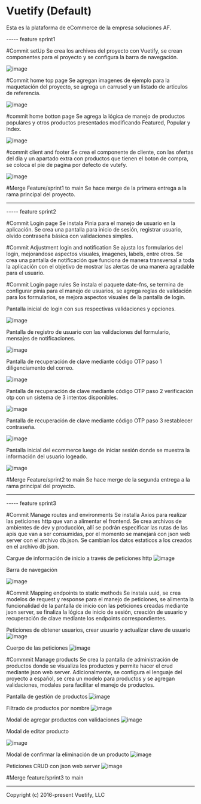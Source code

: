 # Vuetify (Default)

Esta es la plataforma de eCommerce de la empresa soluciones AF.

----- feature sprint1

#Commit setUp
Se crea los archivos del proyecto con Vuetify, se crean componentes para el proyecto y se configura la barra de navegación.

![image](https://github.com/user-attachments/assets/2a564f46-8c9c-48ff-ab26-48fde738fa12)

#Commit home top page
Se agregan imagenes de ejemplo para la maquetación del proyecto, se agrega un carrusel y un listado de articulos de referencia.

![image](https://github.com/user-attachments/assets/ff4e2a62-7b6e-4b1e-b8a3-91a703e95f9b)

#commit home botton page
Se agrega la lógica de manejo de productos populares y otros productos presentados modificando Featured, Popular y Index.

![image](https://github.com/user-attachments/assets/61609c4b-5d61-4698-83c7-5db9f960d8ca)

#commit client and footer
Se crea el componente de cliente, con las ofertas del dia y un apartado extra con productos que tienen el boton de compra, 
se coloca el pie de pagina por defecto de vutefy.

![image](https://github.com/user-attachments/assets/60b8cfc5-1291-4ea0-a732-ab1a08249130)

#Merge Feature/sprint1 to main
Se hace merge de la primera entrega a la rama principal del proyecto.

-----

----- feature sprint2 

#Commit Login page 
Se instala Pinia para el manejo de usuario en la aplicación. Se crea una pantalla para inicio de sesión, registrar usuario, 
olvido contraseña básica con validaciones simples.

#Commit Adjustment login and notification
Se ajusta los formularios del login, mejorandose aspectos visuales, imagenes, labels, entre otros. Se crea una pantalla de notificación
que funciona de manera transversal a toda la aplicación con el objetivo de mostrar las alertas de una manera agradable para el usuario.

#Commit Login page rules
Se instala el paquete date-fns, se termina de configurar pinia para el manejo de usuarios, se agrega reglas de validación para los
formularios, se mejora aspectos visuales de la pantalla de login. 

Pantalla inicial de login con sus respectivas validaciones y opciones.

![image](https://github.com/user-attachments/assets/24394bb3-4a9f-4704-83b1-4cc66e5fe10c)

Pantalla de registro de usuario con las validaciones del formulario, mensajes de notificaciones.

![image](https://github.com/user-attachments/assets/64f9d7bc-0f11-4e33-94d4-634e792480fb)

Pantalla de recuperación de clave mediante código OTP paso 1 diligenciamento del correo.

![image](https://github.com/user-attachments/assets/533fcb5f-a9b6-47f6-9aed-9354967faea5)

Pantalla de recuperación de clave mediante código OTP paso 2 verificación otp con un sistema de 3 intentos disponibles.

![image](https://github.com/user-attachments/assets/cf48dd56-b541-4e29-938c-12b0e7784769)

Pantalla de recuperación de clave mediante código OTP paso 3 restablecer contraseña.

![image](https://github.com/user-attachments/assets/26e03e48-ffcb-4a52-af5f-553edcf2b550)

Pantalla inicial del ecommerce luego de iniciar sesión donde se muestra la información del usuario logeado.

![image](https://github.com/user-attachments/assets/460facae-e19c-404f-9382-6794d1cb5cc7)

#Merge Feature/sprint2 to main
Se hace merge de la segunda entrega a la rama principal del proyecto.

-----

----- feature sprint3

#Commit Manage routes and environments
Se installa Axios para realizar las peticiones http que van a alimentar el frontend. Se crea archivos de ambientes de dev y producción, 
allí se podrán especificar las rutas de las apis que van a ser consumidas, por el momento se manejará con json web server con el archivo
db.json. Se cambian los datos estaticos a los creados en el archivo db json.

Cargue de información de inicio a través de peticiones http
![image](https://github.com/user-attachments/assets/9861f8e4-8aee-4699-b7ef-e0952389f15f)

Barra de navegación

![image](https://github.com/user-attachments/assets/96a92808-16e8-4b2a-a19b-37940fe8a89b)

#Commit Mapping endpoints to static methods
Se instala uuid, se crea modelos de request y response para el manejo de peticiones, se alimenta la funcionalidad de la pantalla de inicio
con las peticiones creadas mediante json server, se finaliza la lógica de inicio de sesión, creación de usuario y recuperación de clave mediante los endpoints correspondientes.

Peticiones de obtener usuarios, crear usuario y actualizar clave de usuario
![image](https://github.com/user-attachments/assets/2cad51a4-1f54-4f1c-8177-61bf6b1b6f5f)

Cuerpo de las peticiones
![image](https://github.com/user-attachments/assets/36aa2a05-8150-4b67-bd3a-47026d0daba5)

#Commmit Manage products
Se crea la pantalla de administración de productos donde se visualiza los productos y permite hacer el crud mediante json web server.
Adicionalmente, se configura el lenguaje del proyecto a español, se crea un modelo para productos y se agregan validaciones, modales
para facilitar el manejo de productos.

Pantalla de gestión de productos
![image](https://github.com/user-attachments/assets/77910523-7e7a-4e89-a1fc-720d23cd17aa)

Filtrado de productos por nombre
![image](https://github.com/user-attachments/assets/a4b71019-c3f0-4fff-8e42-f61f683b932a)

Modal de agregar productos con validaciones
![image](https://github.com/user-attachments/assets/dba1f367-63a7-402e-bbab-6065b4186a15)

Modal de editar producto

![image](https://github.com/user-attachments/assets/ac4b5ed5-f87b-409c-8281-2e74e83d17a6)

Modal de confirmar la eliminación de un producto
![image](https://github.com/user-attachments/assets/d78f7ed2-81b1-47b8-86ba-1bb28e011e68)

Peticiones CRUD con json web server
![image](https://github.com/user-attachments/assets/e0621687-3d22-4187-9cd0-f73889443d53)

#Merge feature/sprint3 to main

-----
Copyright (c) 2016-present Vuetify, LLC
